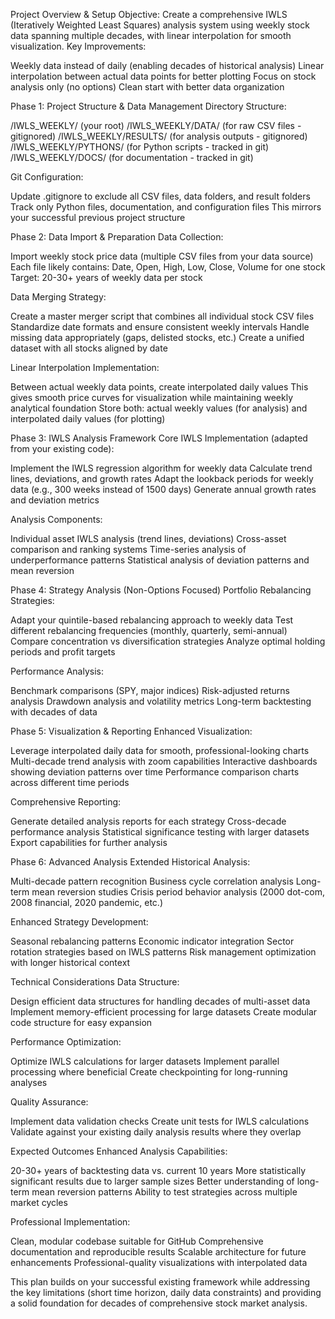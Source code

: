 Project Overview & Setup
Objective: Create a comprehensive IWLS (Iteratively Weighted Least Squares) analysis system using weekly stock data spanning multiple decades, with linear interpolation for smooth visualization.
Key Improvements:

Weekly data instead of daily (enabling decades of historical analysis)
Linear interpolation between actual data points for better plotting
Focus on stock analysis only (no options)
Clean start with better data organization

Phase 1: Project Structure & Data Management
Directory Structure:

/IWLS_WEEKLY/ (your root)
/IWLS_WEEKLY/DATA/ (for raw CSV files - gitignored)
/IWLS_WEEKLY/RESULTS/ (for analysis outputs - gitignored)
/IWLS_WEEKLY/PYTHONS/ (for Python scripts - tracked in git)
/IWLS_WEEKLY/DOCS/ (for documentation - tracked in git)

Git Configuration:

Update .gitignore to exclude all CSV files, data folders, and result folders
Track only Python files, documentation, and configuration files
This mirrors your successful previous project structure

Phase 2: Data Import & Preparation
Data Collection:

Import weekly stock price data (multiple CSV files from your data source)
Each file likely contains: Date, Open, High, Low, Close, Volume for one stock
Target: 20-30+ years of weekly data per stock

Data Merging Strategy:

Create a master merger script that combines all individual stock CSV files
Standardize date formats and ensure consistent weekly intervals
Handle missing data appropriately (gaps, delisted stocks, etc.)
Create a unified dataset with all stocks aligned by date

Linear Interpolation Implementation:

Between actual weekly data points, create interpolated daily values
This gives smooth price curves for visualization while maintaining weekly analytical foundation
Store both: actual weekly values (for analysis) and interpolated daily values (for plotting)

Phase 3: IWLS Analysis Framework
Core IWLS Implementation (adapted from your existing code):

Implement the IWLS regression algorithm for weekly data
Calculate trend lines, deviations, and growth rates
Adapt the lookback periods for weekly data (e.g., 300 weeks instead of 1500 days)
Generate annual growth rates and deviation metrics

Analysis Components:

Individual asset IWLS analysis (trend lines, deviations)
Cross-asset comparison and ranking systems
Time-series analysis of underperformance patterns
Statistical analysis of deviation patterns and mean reversion

Phase 4: Strategy Analysis (Non-Options Focused)
Portfolio Rebalancing Strategies:

Adapt your quintile-based rebalancing approach to weekly data
Test different rebalancing frequencies (monthly, quarterly, semi-annual)
Compare concentration vs diversification strategies
Analyze optimal holding periods and profit targets

Performance Analysis:

Benchmark comparisons (SPY, major indices)
Risk-adjusted returns analysis
Drawdown analysis and volatility metrics
Long-term backtesting with decades of data

Phase 5: Visualization & Reporting
Enhanced Visualization:

Leverage interpolated daily data for smooth, professional-looking charts
Multi-decade trend analysis with zoom capabilities
Interactive dashboards showing deviation patterns over time
Performance comparison charts across different time periods

Comprehensive Reporting:

Generate detailed analysis reports for each strategy
Cross-decade performance analysis
Statistical significance testing with larger datasets
Export capabilities for further analysis

Phase 6: Advanced Analysis
Extended Historical Analysis:

Multi-decade pattern recognition
Business cycle correlation analysis
Long-term mean reversion studies
Crisis period behavior analysis (2000 dot-com, 2008 financial, 2020 pandemic, etc.)

Enhanced Strategy Development:

Seasonal rebalancing patterns
Economic indicator integration
Sector rotation strategies based on IWLS patterns
Risk management optimization with longer historical context

Technical Considerations
Data Structure:

Design efficient data structures for handling decades of multi-asset data
Implement memory-efficient processing for large datasets
Create modular code structure for easy expansion

Performance Optimization:

Optimize IWLS calculations for larger datasets
Implement parallel processing where beneficial
Create checkpointing for long-running analyses

Quality Assurance:

Implement data validation checks
Create unit tests for IWLS calculations
Validate against your existing daily analysis results where they overlap

Expected Outcomes
Enhanced Analysis Capabilities:

20-30+ years of backtesting data vs. current 10 years
More statistically significant results due to larger sample sizes
Better understanding of long-term mean reversion patterns
Ability to test strategies across multiple market cycles

Professional Implementation:

Clean, modular codebase suitable for GitHub
Comprehensive documentation and reproducible results
Scalable architecture for future enhancements
Professional-quality visualizations with interpolated data

This plan builds on your successful existing framework while addressing the key limitations (short time horizon, daily data constraints) and providing a solid foundation for decades of comprehensive stock market analysis.
